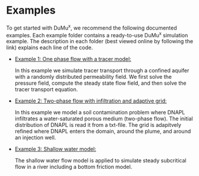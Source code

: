 Examples
===============
To get started with DuMu<sup>x</sup>, we recommend the following documented examples. Each example folder contains a ready-to-use DuMu<sup>x</sup> simulation example.
The description in each folder (best viewed online by following the link) explains each line of the code. 

 * [Example 1: One phase flow with a tracer model:](https://git.iws.uni-stuttgart.de/dumux-repositories/dumux/tree/master/examples/1ptracer)

    In this example we simulate tracer transport through a confined aquifer with a randomly distributed permeability field. We first solve the pressure field, compute the steady state flow field,
    and then solve the tracer transport equation.

 * [Example 2: Two-phase flow with infiltration and adaptive grid:](https://git.iws.uni-stuttgart.de/dumux-repositories/dumux/tree/master/examples/2pinfiltration)

    In this example we model a soil contamination problem where DNAPL infiltrates a water-saturated porous medium (two-phase flow).
    The initial distribution of DNAPL is read it from a txt-file.
    The grid is adapitvely refined where DNAPL enters the domain, around the plume, and around an injection well.

 * [Example 3: Shallow water model:](https://git.iws.uni-stuttgart.de/dumux-repositories/dumux/tree/master/examples/shallowwaterfriction)

    The shallow water flow model is applied to simulate steady subcritical flow in a river including a bottom friction model.
